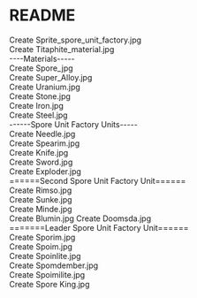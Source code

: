 # README
Create Sprite_spore_unit_factory.jpg  
Create Titaphite_material.jpg   
----Materials-----  
Create Spore_jpg  
Create Super_Alloy.jpg  
Create Uranium.jpg  
Create Stone.jpg  
Create Iron.jpg   
Create Steel.jpg  
------Spore Unit Factory Units-----   
Create Needle.jpg   
Create Spearim.jpg    
Create Knife.jpg  
Create Sword.jpg  
Create Exploder.jpg   
======Second Spore Unit Factory Unit======  
Create Rimso.jpg    
Create Sunke.jpg  
Create Minde.jpg  
Create Blumin.jpg 
Create Doomsda.jpg  
=======Leader Spore Unit Factory Unit======   
Create Sporim.jpg   
Create Spoim.jpg    
Create Spoinlite.jpg    
Create Spomdember.jpg   
Create Spoimilite.jpg     
Create Spore King.jpg   
